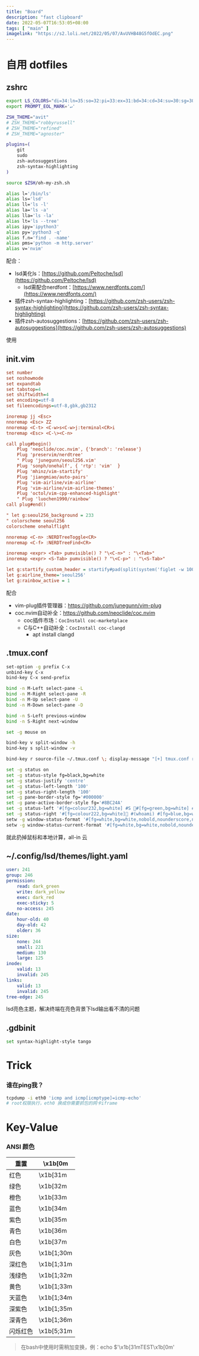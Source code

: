 ```yaml
---
title: "Board"
description: "fast clipboard"
date: 2022-05-07T16:53:05+08:00
tags: [ "main" ]
imagelink: "https://s2.loli.net/2022/05/07/AvUVHB48G5fOdEC.png"
---
```




# 自用 dotfiles

## zshrc

```sh
export LS_COLORS="di=34:ln=35:so=32:pi=33:ex=31:bd=34:cd=34:su=30:sg=30:tw=30:ow=30"
export PROMPT_EOL_MARK='↵'

ZSH_THEME="avit"
# ZSH_THEME="robbyrussell"
# ZSH_THEME="refined"
# ZSH_THEME="agnoster"

plugins=(
    git
    sudo
    zsh-autosuggestions
    zsh-syntax-highlighting
)

source $ZSH/oh-my-zsh.sh

alias l='/bin/ls'
alias ls='lsd'
alias ll='ls -l'
alias la='ls -a'
alias lla='ls -la'
alias lt='ls --tree'
alias ipy='ipython3'
alias py='python3 -q'
alias f.n='find . -name'
alias pms='python -m http.server'
alias v='nvim'
```

配合：

- lsd美化ls：[https://github.com/Peltoche/lsd](https://github.com/Peltoche/lsd)
  - lsd需配合nerdfont：[https://www.nerdfonts.com/](https://www.nerdfonts.com/)
- 插件zsh-syntax-highlighting：[https://github.com/zsh-users/zsh-syntax-highlighting](https://github.com/zsh-users/zsh-syntax-highlighting)
- 插件zsh-autosuggestions：[https://github.com/zsh-users/zsh-autosuggestions](https://github.com/zsh-users/zsh-autosuggestions)

使用



## init.vim

```ini
set number
set noshowmode
set expandtab
set tabstop=4
set shiftwidth=4
set encoding=utf-8
set fileencodings=utf-8,gbk,gb2312

inoremap jj <Esc>
nnoremap <Esc> ZZ
nnoremap <C-t> <C-w>s<C-w>j:terminal<CR>i
tnoremap <Esc> <C-\><C-n>

call plug#begin()
    Plug 'neoclide/coc.nvim', {'branch': 'release'}
    Plug 'preservim/nerdtree'
    " Plug 'junegunn/seoul256.vim'
    Plug 'sonph/onehalf', { 'rtp': 'vim'  }
    Plug 'mhinz/vim-startify'
    Plug 'jiangmiao/auto-pairs'
    Plug 'vim-airline/vim-airline'
    Plug 'vim-airline/vim-airline-themes'
    Plug 'octol/vim-cpp-enhanced-highlight'
    " Plug 'luochen1990/rainbow'
call plug#end()

" let g:seoul256_background = 233
" colorscheme seoul256
colorscheme onehalflight

nnoremap <C-n> :NERDTreeToggle<CR>
nnoremap <C-f> :NERDTreeFind<CR>

inoremap <expr> <Tab> pumvisible() ? "\<C-n>" : "\<Tab>"
inoremap <expr> <S-Tab> pumvisible() ? "\<C-p>" : "\<S-Tab>"

let g:startify_custom_header = startify#pad(split(system('figlet -w 100 ZKVIM'), '\n'))
let g:airline_theme='seoul256'
let g:rainbow_active = 1
```

配合

- vim-plug插件管理器：https://github.com/junegunn/vim-plug
- coc.nvim自动补全：https://github.com/neoclide/coc.nvim
  - coc插件市场：`CocInstall coc-marketplace`
  - C与C++自动补全：`CocInstall coc-clangd`
    - apt install clangd



## .tmux.conf

```sh
set-option -g prefix C-x
unbind-key C-x
bind-key C-x send-prefix

bind -n M-Left select-pane -L
bind -n M-Right select-pane -R
bind -n M-Up select-pane -U
bind -n M-Down select-pane -D

bind -n S-Left previous-window
bind -n S-Right next-window

set -g mouse on

bind-key v split-window -h
bind-key s split-window -v

bind-key r source-file ~/.tmux.conf \; display-message "[+] tmux.conf reloading"

set -g status on
set -g status-style fg=black,bg=white
set -g status-justify 'centre'
set -g status-left-length '100'
set -g status-right-length '100'
set -g pane-border-style fg='#000000'
set -g pane-active-border-style fg='#8BC24A'
set -g status-left '#[fg=colour232,bg=white] #S #[fg=green,bg=white] #W '
set -g status-right '#[fg=colour222,bg=white] #(whoami) #[fg=blue,bg=white] #H '
setw -g window-status-format '#[fg=white,bg=white,nobold,nounderscore,noitalics]⌈#[default] #I ‣ #W #[fg=white,bg=white,nobold,nounderscore,noitalics]⌋'
setw -g window-status-current-format '#[fg=white,bg=white,nobold,nounderscore,noitalics]⎡#[fg=cyan,bg=white] #I ▶︎ #W #[fg=white,bg=white,nobold,nounderscore,noitalics]⎦'
```

就此扔掉鼠标和本地计算，all-in 云



## ~/.config/lsd/themes/light.yaml

```yaml
user: 241
group: 246
permission:
    read: dark_green
    write: dark_yellow
    exec: dark_red
    exec-sticky: 5
    no-access: 245
date:
    hour-old: 40
    day-old: 42
    older: 36
size:
    none: 244
    small: 221
    medium: 130
    large: 125
inode:
    valid: 13
    invalid: 245
links:
    valid: 13
    invalid: 245
tree-edge: 245   
```

lsd亮色主题，解决终端在亮色背景下lsd输出看不清的问题



## .gdbinit

```sh
set syntax-highlight-style tango
```





# Trick

### 谁在ping我？

```sh
tcpdump -i eth0 'icmp and icmp[icmptype]=icmp-echo'
# root权限执行，eth0 换成你需要抓包的网卡iframe
```



# Key-Value

### ANSI 颜色

| 重置     | \x1b[0m    |
| -------- | ---------- |
| 红色     | \x1b[31m   |
| 绿色     | \x1b[32m   |
| 橙色     | \x1b[33m   |
| 蓝色     | \x1b[34m   |
| 紫色     | \x1b[35m   |
| 青色     | \x1b[36m   |
| 白色     | \x1b[37m   |
| 灰色     | \x1b[1;30m |
| 深红色   | \x1b[1;31m |
| 浅绿色   | \x1b[1;32m |
| 黄色     | \x1b[1;33m |
| 天蓝色   | \x1b[1;34m |
| 深紫色   | \x1b[1;35m |
| 深青色   | \x1b[1;36m |
| 闪烁红色 | \x1b[5;31m |

> 在bash中使用时需稍加变换，例：echo $'\x1b[31mTEST\x1b[0m'

